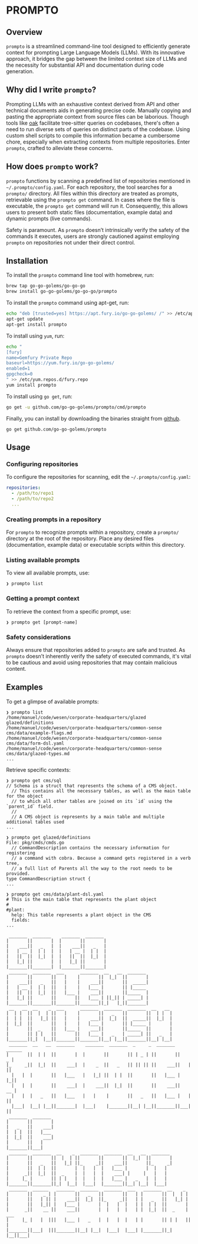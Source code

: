 # PROMPTO

## Overview

`prompto` is a streamlined command-line tool designed to efficiently generate context for prompting Large Language
Models (LLMs). With its innovative approach, it bridges the gap between the limited context size of LLMs and the
necessity for substantial API and documentation during code generation.

## Why did I write `prompto`?

Prompting LLMs with an exhaustive context derived from API and other technical documents aids in generating precise
code. Manually copying and pasting the appropriate context from source files can be laborious. Though tools
like [oak](https://github.com/go-go-golems/oak) facilitate tree-sitter queries on codebases, there's often a need to run
diverse sets of queries on distinct parts of the codebase. Using custom shell scripts to compile this information became
a cumbersome chore, especially when extracting contexts from multiple repositories. Enter `prompto`, crafted to
alleviate these concerns.

## How does `prompto` work?

`prompto` functions by scanning a predefined list of repositories mentioned in `~/.prompto/config.yaml`. For each
repository, the tool searches for a `prompto/` directory. All files within this directory are treated as prompts,
retrievable using the `prompto get` command. In cases where the file is executable, the `prompto get` command will run
it. Consequently, this allows users to present both static files (documentation, example data) and dynamic prompts (live
commands).

Safety is paramount. As `prompto` doesn’t intrinsically verify the safety of the commands it executes, users are
strongly cautioned against employing `prompto` on repositories not under their direct control.

## Installation

To install the `prompto` command line tool with homebrew, run:

  ```bash
  brew tap go-go-golems/go-go-go
  brew install go-go-golems/go-go-go/prompto
  ```

To install the `prompto` command using apt-get, run:

  ```bash
  echo "deb [trusted=yes] https://apt.fury.io/go-go-golems/ /" >> /etc/apt/sources.list.d/fury.list
  apt-get update
  apt-get install prompto
  ```

To install using `yum`, run:

  ```bash
  echo "
  [fury]
  name=Gemfury Private Repo
  baseurl=https://yum.fury.io/go-go-golems/
  enabled=1
  gpgcheck=0
  " >> /etc/yum.repos.d/fury.repo
yum install prompto
```

To install using `go get`, run:

```bash
go get -u github.com/go-go-golems/prompto/cmd/prompto
```

Finally, you can install by downloading the binaries straight from [github](https://github.com/go-go-golems/prompto/releases).

```
go get github.com/go-go-golems/prompto
```

## Usage

### Configuring repositories

To configure the repositories for scanning, edit the `~/.prompto/config.yaml`:

```yaml
repositories:
  - /path/to/repo1
  - /path/to/repo2
  ...
```

### Creating prompts in a repository

For `prompto` to recognize prompts within a repository, create a `prompto/` directory at the root of the repository.
Place any desired files (documentation, example data) or executable scripts within this directory.

### Listing available prompts

To view all available prompts, use:

```
❯ prompto list
```

### Getting a prompt context

To retrieve the context from a specific prompt, use:

```
❯ prompto get [prompt-name]
```

### Safety considerations

Always ensure that repositories added to `prompto` are safe and trusted. As `prompto` doesn’t inherently verify the
safety of executed commands, it's vital to be cautious and avoid using repositories that may contain malicious content.

## Examples

To get a glimpse of available prompts:

```
❯ prompto list
/home/manuel/code/wesen/corporate-headquarters/glazed glazed/definitions
/home/manuel/code/wesen/corporate-headquarters/common-sense cms/data/example-flags.md
/home/manuel/code/wesen/corporate-headquarters/common-sense cms/data/form-dsl.yaml
/home/manuel/code/wesen/corporate-headquarters/common-sense cms/data/glazed-types.md
...
```

Retrieve specific contexts:

```
❯ prompto get cms/sql
// Schema is a struct that represents the schema of a CMS object.
  // This contains all the necessary tables, as well as the main table for the object
  // to which all other tables are joined on its `id` using the `parent_id` field.
  //
  // A CMS object is represents by a main table and multiple additional tables used
...
```

```
❯ prompto get glazed/definitions
File: pkg/cmds/cmds.go
  // CommandDescription contains the necessary information for registering
  // a command with cobra. Because a command gets registered in a verb tree,
  // a full list of Parents all the way to the root needs to be provided.
type CommandDescription struct {
...
```

```
❯ prompto get cms/data/plant-dsl.yaml
# This is the main table that represents the plant object
#
#plant:
  help: This table represents a plant object in the CMS
  fields:
...
```


```
 _______  _______    _______  _______ 
|       ||       |  |       ||       |
|    ___||   _   |  |    ___||   _   |
|   | __ |  | |  |  |   | __ |  | |  |
|   ||  ||  |_|  |  |   ||  ||  |_|  |
|   |_| ||       |  |   |_| ||       |
|_______||_______|  |_______||_______|
 _______  _______  ___      _______  __   __  _______ 
|       ||       ||   |    |       ||  |_|  ||       |
|    ___||   _   ||   |    |    ___||       ||  _____|
|   | __ |  | |  ||   |    |   |___ |       || |_____ 
|   ||  ||  |_|  ||   |___ |    ___||       ||_____  |
|   |_| ||       ||       ||   |___ | ||_|| | _____| |
|_______||_______||_______||_______||_|   |_||_______|
 __   __  __    _  ___      _______  _______  _______  __   __ 
|  | |  ||  |  | ||   |    |       ||   _   ||       ||  | |  |
|  | |  ||   |_| ||   |    |    ___||  |_|  ||  _____||  |_|  |
|  |_|  ||       ||   |    |   |___ |       || |_____ |       |
|       ||  _    ||   |___ |    ___||       ||_____  ||       |
|       || | |   ||       ||   |___ |   _   | _____| ||   _   |
|_______||_|  |__||_______||_______||__| |__||_______||__| |__|
 _______  __   __  _______    _______  _______  _     _  _______  ______  
|       ||  | |  ||       |  |       ||       || | _ | ||       ||    _ | 
|_     _||  |_|  ||    ___|  |    _  ||   _   || || || ||    ___||   | || 
  |   |  |       ||   |___   |   |_| ||  | |  ||       ||   |___ |   |_|| 
  |   |  |       ||    ___|  |    ___||  |_|  ||       ||    ___||    __ |
  |   |  |   _   ||   |___   |   |    |       ||   _   ||   |___ |   |  ||
  |___|  |__| |__||_______|  |___|    |_______||__| |__||_______||___|  ||
 _______  _______ 
|       ||       |
|   _   ||    ___|
|  | |  ||   |___ 
|  |_|  ||    ___|
|       ||   |    
|_______||___|    
 _______  _______  __    _  _______  _______  __   __  _______ 
|       ||       ||  |  | ||       ||       ||  |_|  ||       |
|       ||   _   ||   |_| ||_     _||    ___||       ||_     _|
|       ||  | |  ||       |  |   |  |   |___ |       |  |   |  
|      _||  |_|  ||  _    |  |   |  |    ___| |     |   |   |  
|     |_ |       || | |   |  |   |  |   |___ |   _   |  |   |  
|_______||_______||_|  |__|  |___|  |_______||__| |__|  |___|  
 _______  ______   _______  _______  _______  ___   _______  __    _       
|       ||    _ | |       ||   _   ||       ||   | |       ||  |  | |      
|       ||   | || |    ___||  |_|  ||_     _||   | |   _   ||   |_| |      
|       ||   |_|| |   |___ |       |  |   |  |   | |  | |  ||       |      
|      _||    __ ||    ___||       |  |   |  |   | |  |_|  ||  _    | ___  
|     |_ |   |  |||   |___ |   _   |  |   |  |   | |       || | |   ||   | 
|_______||___|  |||_______||__| |__|  |___|  |___| |_______||_|  |__||___| 
```
